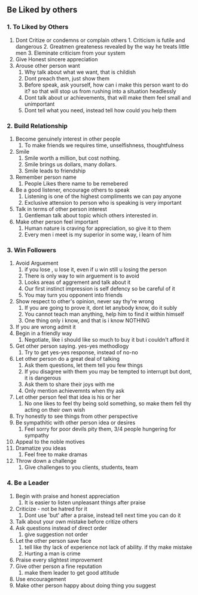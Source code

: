 ## Be Liked by others
### 1. To Liked by Others
1. Dont Critize or condemns or complain others
        1. Criticism is futile and dangerous
        2. Greatmen greateness revealed by the way he treats little men
        3. Eleminate criticism from your system
3. Give Honest sincere appreciation
4. Arouse other person want
      1. Why talk about what we want, that is childish
      2. Dont preach them, just show them
      3. Before speak, ask yourself, how can i make this person want to do it? so that will stop us from rushing into a situation headlessly
      4. Dont talk about ur achievements, that will make them feel small and unimportant
      5. Dont tell what you need, instead tell how could you help them  
### 2. Build Relationship
1. Become genuinely interest in other people  
      1. To make friends we requires time, unselfishness, thoughtfulness
3. Smile  
      1. Smile worth a million, but cost nothing.
      2. Smile brings us dollars, many dollars.
      3. Smile leads to friendship   
5. Remember person name
      1. People Likes there name to be remebered
7. Be a good listener, encourage others to speak
      1. Listening is one of the highest compliments we can pay anyone
      2. Exclusive attension to person who is speaking is very important
9. Talk in terms of other person interest
      1. Gentleman talk about topic which others interested in.
11. Make other person feel important
      1. Human nature is craving for appreciation, so give it to them
      2. Every men i meet is my superior in some way, i learn of him
      
### 3. Win Followers
1. Avoid Arguement
      1. if you lose , u lose it, even if u win still u losing the person
      2. There is only way to win arguement is to avoid
      3. Looks areas of aggrement and talk about it
      4. Our first instinct impression is self defency so be careful of it
      5. You may turn you opponent into friends  
3. Show respect to other's opinion, never say thy're wrong
      1. If you are going to prove it, dont let anybody know, do it subly
      2. You cannot teach man anything, help him to find it within himself
      3. One thing only i know, and that is i know NOTHING
5. If you are wrong admit it
7. Begin in a friendly way
     1. Negotiate, like i should like so much to buy it but i couldn't afford it
9. Get other person saying. yes-yes methodlogy
     1. Try to get yes-yes response, instead of no-no
11. Let other person do a great deal of talking
     1. Ask them questions, let them tell you few things
     2. If you disagree with them you may be tempted to interrupt but dont, it is dangerous
     3. Ask them to share their joys with me
     4. Only mention achievemnts when thy ask    
13. Let other person feel that idea is his or her
     1. No one likes to feel thy being sold something, so make them fell thy acting on their own wish
15. Try honestly to see things from other perspective
17. Be sympathitic with other person idea or desires
     1. Feel sorry for poor devils pity them, 3/4 people hungering for sympathy  
19. Appeal to the noble motives
20. Dramatize you ideas
     1. Feel free to make dramas
22. Throw down a challenge
     1. Give challenges to you clients, students, team  
    
### 4. Be a Leader  
1. Begin with praise and honest appreciation
     1. It is easier to listen unpleasant things after praise
3. Criticize - not be hatred for it
     1. Dont use 'but' after a praise, instead tell next time you can do it
5. Talk about your own mistake before critize others
6. Ask questions instead of direct order
     1. give suggestion not order
8. Let the other person save face
     1. tell like thy lack of experience not lack of ability. if thy make mistake
     2. Hurting a man is crime
10. Praise every slightest improvement
11. Give other person a fine reputation
     1. make them leader to get good attitude
13. Use encouragement
14. Make other person happy about doing thing you suggest     

